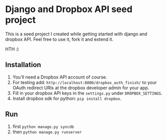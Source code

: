 Django and Dropbox API seed project
===================================

This is a seed project I created while getting started with django and dropbox API. Feel free to use it, fork it and extend it.

HTH :)

Installation
------------

1. You'll need a Dropbox API account of course.
2. For testing add: ```http://localhost:8000/dropbox_auth_finish/``` to your OAuth redirect URIs at the dropbox developer admin for your app.
3. Fill in your dropbox API keys in the ```settings.py``` under ```DROPBOX_SETTINGS```.
4. Install dropbox sdk for python: ```pip install dropbox```.

Run
---

1. first ```python manage.py syncdb```
2. then ```python manage.py runserver```
